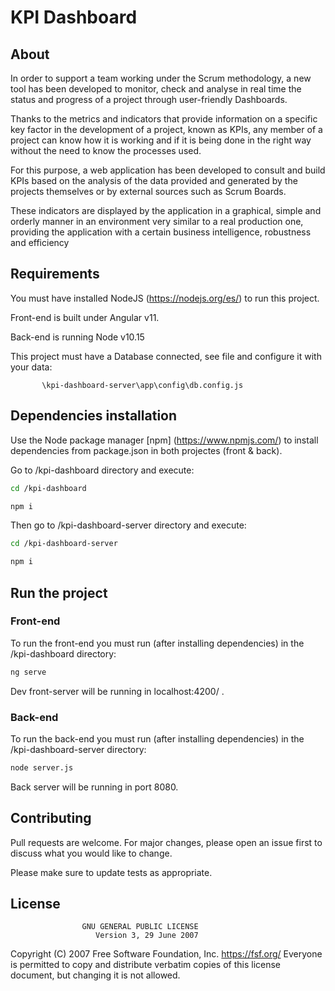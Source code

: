# KPI Dashboard
## About
In order to support a team working under the Scrum methodology, a new tool has been developed to monitor, check and analyse in real time the status and progress of a project through user-friendly Dashboards.

Thanks to the metrics and indicators that provide information on a specific key factor in the development of a project, known as KPIs, any member of a project can know how it is working and if it is being done in the right way without the need to know the processes used.

For this purpose, a web application has been developed to consult and build KPIs based on the analysis of the data provided and generated by the projects themselves or by external sources such as Scrum Boards.

These indicators are displayed by the application in a graphical, simple and orderly manner in an environment very similar to a real production one, providing the application with a certain business intelligence, robustness and efficiency
## Requirements
You must have installed NodeJS (https://nodejs.org/es/) to run this project.

Front-end is built under Angular v11.

Back-end is running Node v10.15

This project must have a Database connected, see file and configure it with your data:

           \kpi-dashboard-server\app\config\db.config.js

## Dependencies installation


Use the Node package manager [npm] (https://www.npmjs.com/) to install dependencies from package.json in both projectes (front & back).

Go to /kpi-dashboard directory and execute:

```bash
cd /kpi-dashboard
```
```bash
npm i
```
Then go to /kpi-dashboard-server directory and execute:
```bash
cd /kpi-dashboard-server
```
```bash
npm i
```

## Run the project
### Front-end
To run the front-end you must run (after installing dependencies) in the /kpi-dashboard directory:
```bash
ng serve
```
Dev front-server will be running in localhost:4200/ .
### Back-end
To run the back-end you must run (after installing dependencies) in the /kpi-dashboard-server directory:
```bash
node server.js
```
Back server will be running in port 8080.

## Contributing
Pull requests are welcome. For major changes, please open an issue first to discuss what you would like to change.

Please make sure to update tests as appropriate.

## License
                    GNU GENERAL PUBLIC LICENSE
                       Version 3, 29 June 2007

 Copyright (C) 2007 Free Software Foundation, Inc. <https://fsf.org/>
 Everyone is permitted to copy and distribute verbatim copies
 of this license document, but changing it is not allowed.
